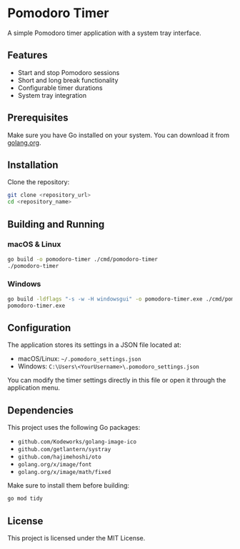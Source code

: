 # Pomodoro Timer

A simple Pomodoro timer application with a system tray interface.

## Features
- Start and stop Pomodoro sessions
- Short and long break functionality
- Configurable timer durations
- System tray integration

## Prerequisites
Make sure you have Go installed on your system. You can download it from [golang.org](https://golang.org/).

## Installation
Clone the repository:
```sh
git clone <repository_url>
cd <repository_name>
```

## Building and Running

### macOS & Linux
```sh
go build -o pomodoro-timer ./cmd/pomodoro-timer
./pomodoro-timer
```

### Windows
```sh
go build -ldflags "-s -w -H windowsgui" -o pomodoro-timer.exe ./cmd/pomodoro-timer
pomodoro-timer.exe
```

## Configuration
The application stores its settings in a JSON file located at:
- macOS/Linux: `~/.pomodoro_settings.json`
- Windows: `C:\Users\<YourUsername>\.pomodoro_settings.json`

You can modify the timer settings directly in this file or open it through the application menu.

## Dependencies
This project uses the following Go packages:
- `github.com/Kodeworks/golang-image-ico`
- `github.com/getlantern/systray`
- `github.com/hajimehoshi/oto`
- `golang.org/x/image/font`
- `golang.org/x/image/math/fixed`

Make sure to install them before building:
```sh
go mod tidy
```

## License
This project is licensed under the MIT License.